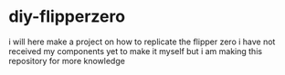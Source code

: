 # diy-flipperzero
i will here make a project on how to replicate the flipper zero i have not received my components yet to make it myself but i am making this repository for more knowledge
